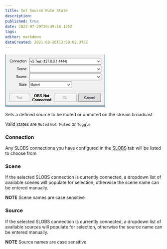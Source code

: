 ```yaml
---
title: Set Source Mute State
description: 
published: true
date: 2022-07-20T20:49:16.135Z
tags: 
editor: markdown
dateCreated: 2021-08-26T12:59:02.372Z
---
```



![source mute](/122172186-6cb30100-ce78-11eb-854b-1df3cd48b1f9.png)

Sets a defined source to be muted or unmuted on the stream broadcast

Valid states are `Muted` `Not Muted` or `Toggle`

### Connection

Any SLOBS connections you have configured in the [SLOBS](/SLOBS) tab will be listed to choose from

### Scene

If the selected SLOBS connection is currently connected, a dropdown list of available scenes will populate for selection, otherwise the scene name can be entered manually.

**NOTE** Scene names are case sensitive 

### Source

If the selected SLOBS connection is currently connected, a dropdown list of available sources will populate for selection, otherwise the source name can be entered manually.

**NOTE** Source names are case sensitive